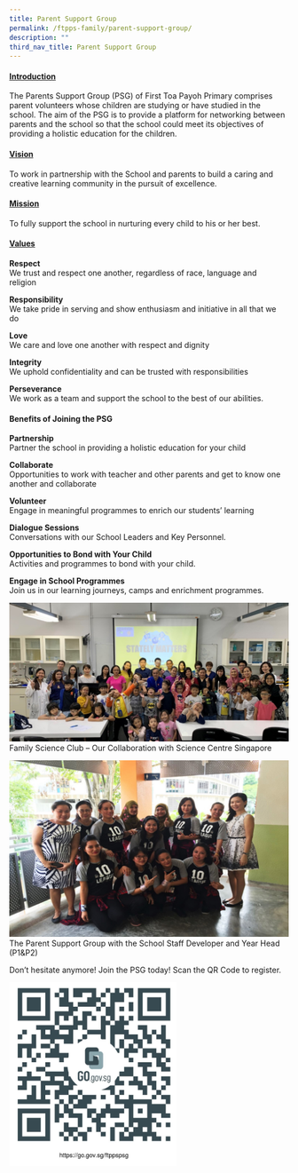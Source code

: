 ```yaml
---
title: Parent Support Group
permalink: /ftpps-family/parent-support-group/
description: ""
third_nav_title: Parent Support Group
---
```

<h4><u>Introduction</u></h4>

The Parents Support Group (PSG) of First Toa Payoh Primary comprises parent volunteers whose children are studying or have studied in the school. The aim of the PSG is to provide a platform for networking between parents and the school so that the school could meet its objectives of providing a holistic education for the children.

<h4><u>Vision</u></h4>

To work in partnership with the School and parents to build a caring and creative learning community in the pursuit of excellence.  

<h4><u>Mission</u></h4>

To fully support the school in nurturing every child to his or her best.

<h4><u>Values</u></h4>

**Respect**
<br>
We trust and respect one another, regardless of race, language and religion    

**Responsibility**
<br>
We take pride in serving and show enthusiasm and initiative in all that we do   

**Love**
<br>
We care and love one another with respect and dignity

**Integrity**
<br>
We uphold confidentiality and can be trusted with responsibilities

**Perseverance**
<br>
We work as a team and support the school to the best of our abilities.  

<h4>Benefits of Joining the PSG</h4>

**Partnership**
<br>
Partner the school in providing a holistic education for your child

**Collaborate**
<br>
Opportunities to work with teacher and other parents and get to know one another and collaborate

**Volunteer**
<br>
Engage in meaningful programmes to enrich our students’ learning

**Dialogue Sessions**
<br>
Conversations with our School Leaders and Key Personnel.

**Opportunities to Bond with Your Child**
<br>
Activities and programmes to bond with your child.

**Engage in School Programmes**
<br>
Join us in our learning journeys, camps and enrichment programmes.

![](/images/PSG1.jpg)
Family Science Club – Our Collaboration with Science Centre Singapore  

![](/images/PSG2.jpg)
The Parent Support Group with the School Staff Developer and Year Head (P1&P2)  


Don’t hesitate anymore! Join the PSG today! Scan the QR Code to register.

<img src="/images/psg.jpg" style="width:60%"/>